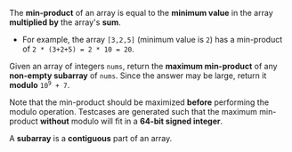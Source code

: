 The **min-product** of an array is equal to the **minimum value** in the array **multiplied by** the array's **sum**.

- For example, the array `[3,2,5]` (minimum value is `2`) has a min-product of `2 * (3+2+5) = 2 * 10 = 20`.

Given an array of integers `nums`, return the **maximum min-product** of any **non-empty subarray** of `nums`. Since the answer may be large, return it **modulo** <code>10<sup>9</sup> + 7</code>.

Note that the min-product should be maximized **before** performing the modulo operation. Testcases are generated such that the maximum min-product **without** modulo will fit in a **64-bit signed integer**.

A **subarray** is a **contiguous** part of an array.
